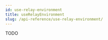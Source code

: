 ```yaml
---
id: use-relay-environment
title: useRelayEnvironment
slug: /api-reference/use-relay-environment/
---
```

TODO
